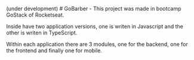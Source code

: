 (under development) # GoBarber - This project was made in bootcamp GoStack of Rocketseat.

Inside have two application versions, one is writen in Javascript and the other is writen in TypeScript.

Within each application there are 3 modules, one for the backend, one for the frontend and finally one for mobile.

